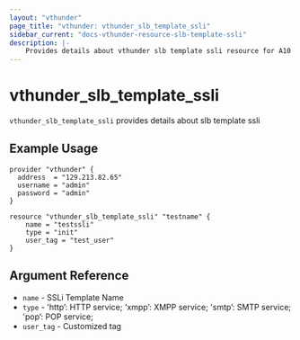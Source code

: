 ```yaml
---
layout: "vthunder"
page_title: "vthunder: vthunder_slb_template_ssli"
sidebar_current: "docs-vthunder-resource-slb-template-ssli"
description: |-
    Provides details about vthunder slb template ssli resource for A10
---
```


# vthunder\_slb\_template\_ssli

`vthunder_slb_template_ssli` provides details about slb template ssli
## Example Usage


```hcl
provider "vthunder" {
  address  = "129.213.82.65"
  username = "admin"
  password = "admin"
}

resource "vthunder_slb_template_ssli" "testname" {
	name = "testssli"
	type = "init"
	user_tag = "test_user"
}
```

## Argument Reference

* `name` - SSLi Template Name
* `type` - 'http’: HTTP service; 'xmpp’: XMPP service; 'smtp’: SMTP service; 'pop’: POP service;
* `user_tag` - Customized tag


